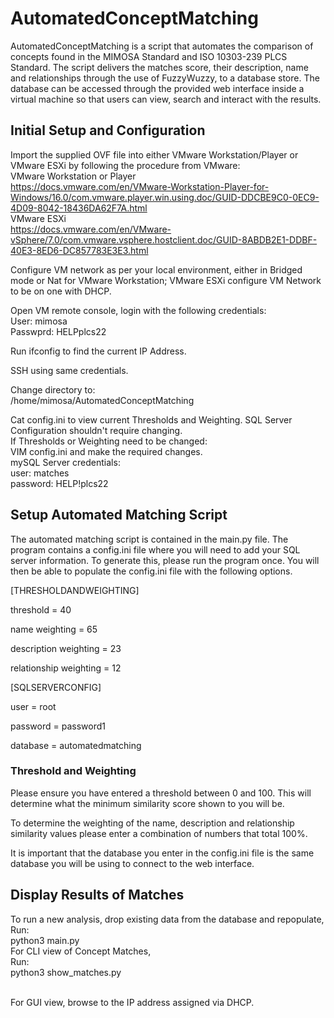 # AutomatedConceptMatching
AutomatedConceptMatching is a script that automates the comparison of concepts found in the MIMOSA Standard and ISO 10303-239 PLCS Standard. The script delivers the matches score, their description, name and relationships through the use of FuzzyWuzzy, to a database store. The database can be accessed through the provided web interface inside a virtual machine so that users can view, search and interact with the results. 

<h2>Initial Setup and Configuration</h2>

Import the supplied OVF file into either VMware Workstation/Player or VMware ESXi by following the procedure from VMware:
<br>VMware Workstation or Player
<br>https://docs.vmware.com/en/VMware-Workstation-Player-for-Windows/16.0/com.vmware.player.win.using.doc/GUID-DDCBE9C0-0EC9-4D09-8042-18436DA62F7A.html
<br>VMware ESXi
<br>https://docs.vmware.com/en/VMware-vSphere/7.0/com.vmware.vsphere.hostclient.doc/GUID-8ABDB2E1-DDBF-40E3-8ED6-DC857783E3E3.html

Configure VM network as per your local environment, either in Bridged mode or Nat for VMware Workstation; VMware ESXi configure VM Network to be on one with DHCP.

Open VM remote console, login with the following credentials:
<br>User: mimosa
<br>Passwprd: HELPplcs22

Run ifconfig to find the current IP Address.

SSH using same credentials.

Change directory to:
<br>/home/mimosa/AutomatedConceptMatching

Cat config.ini to view current Thresholds and Weighting. SQL Server Configuration shouldn't require changing.
<br>If Thresholds or Weighting need to be changed:
<br>VIM config.ini and make the required changes.
<br>mySQL Server credentials:
<br>user: matches
<br>password: HELP!plcs22


<h2>Setup Automated Matching Script</h1>
The automated matching script is contained in the main.py file. The program contains a config.ini file where you will need to add your SQL server information.
To generate this, please run the program once. You will then be able to populate the config.ini file with the following options.


[THRESHOLDANDWEIGHTING]

threshold = 40

name weighting = 65

description weighting = 23

relationship weighting = 12


[SQLSERVERCONFIG]

user = root

password = password1

database = automatedmatching


<h3>Threshold and Weighting</h3>

Please ensure you have entered a threshold between 0 and 100. This will determine what the minimum similarity score shown to you will be.

To determine the weighting of the name, description and relationship similarity values please enter a combination of numbers that total 100%.

It is important that the database you enter in the config.ini file is the same database you will be using to connect to the web interface.


<h2>Display Results of Matches</h2>
To run a new analysis, drop existing data from the database and repopulate,
<br>Run:
<br>python3 main.py
<br>
For CLI view of Concept Matches,
<br>Run:
<br>python3 show_matches.py

<br>For GUI view, browse to the IP address assigned via DHCP.
